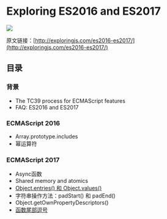 # Exploring ES2016 and ES2017

![](http://exploringjs.com/es2016-es2017/images/cover.jpg)

原文链接：[http://exploringjs.com/es2016-es2017/](http://exploringjs.com/es2016-es2017/)

## 目录

### 背景

* The TC39 process for ECMAScript features
* FAQ: ES2016 and ES2017

### ECMAScript 2016

* Array.prototype.includes
* 幂运算符

### ECMAScript 2017

* Async函数
* Shared memory and atomics
* [Object.entries() 和 Object.values()](./Object.entries()和Object.values().md)
* 字符串操作方法：padStart() 和 padEnd()
* Object.getOwnPropertyDescriptors()
* [函数尾部逗号](./函数参数的尾部逗号.md)
